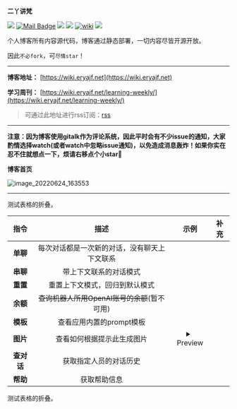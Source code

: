 **二丫讲梵**

[![](https://visitor-badge.laobi.icu/badge?page_id=eryajf.eryajf)](https://visitor-badge.laobi.icu/badge?page_id=eryajf.eryajf)
[![Mail Badge](https://img.shields.io/badge/-eryajf@163.com-c14438?style=flat&logo=Gmail&logoColor=white&link=mailto:eryajf@163.com)](mailto:eryajf@163.com)
[![](https://img.shields.io/badge/%E5%85%AC%E4%BC%97%E5%8F%B7-%E8%BF%90%E7%BB%B4%E8%89%BA%E6%9C%AF-71f9fe?logo=WeChat)](https://tva4.sinaimg.cn/large/008k1Yt0ly1h4nmsb1pgzj32n00yo154.jpg)
[![](https://img.shields.io/badge/%E5%8D%9A%E5%AE%A2-%E4%BA%8C%E4%B8%AB%E8%AE%B2%E6%A2%B5-d7b1bf?logo=Blogger)](https://wiki.eryajf.net)
[![wiki](https://img.shields.io/website?url=https://wiki.eryajf.net/)](https://wiki.eryajf.net/)
[![](https://img.shields.io/badge/Awesome-MyStarList-c780fa?logo=Awesome-Lists)](https://github.com/eryajf/awesome-stars-eryajf#readme)

个人博客所有内容源代码，博客通过静态部署，一切内容尽皆开源开放。

因此`不必fork`，可`尽情star`！

---

**博客地址：** [https://wiki.eryajf.net](https://wiki.eryajf.net)

**学习周刊：** [https://wiki.eryajf.net/learning-weekly/](https://wiki.eryajf.net/learning-weekly/)

> 可通过此地址进行rss订阅：[rss](https://wiki.eryajf.net/rss.xml)

---

**注意：因为博客使用gitalk作为评论系统，因此平时会有不少issue的通知，大家酌情选择watch(或者watch中忽略issue通知)，以免造成消息轰炸！如果你实在忍不住就想点一下，烦请右移点个小star🐶**



**博客首页**

![image_20220624_163553](https://cdn.staticaly.com/gh/eryajf/tu/main/img/image_20220624_163553.png)


------

测试表格的折叠。

|    指令    |                     描述                     |                             示例                             | 补充 |
| :--------: | :------------------------------------------: | :----------------------------------------------------------: | :--: |
|  **单聊**  | 每次对话都是一次新的对话，没有聊天上下文联系 |                                                              |      |
|  **串聊**  |            带上下文联系的对话模式            |                                                              |      |
|  **重置**  |        重置上下文模式，回归到默认模式        |                                                              |      |
|  **余额**  | ~~查询机器人所用OpenAI账号的余额~~(暂不可用) |                                                              |      |
|  **模板**  |           查看应用内置的prompt模板           |                                                              |      |
|  **图片**  |          查看如何根据提示此生成图片          | <details><br /><summary>Preview</summary><br /><img src="https://cdn.staticaly.com/gh/eryajf/tu/main/img/image_20230323_150547.jpg"><br /></details> |      |
| **查对话** |            获取指定人员的对话历史            |                                                              |      |
|  **帮助**  |                 获取帮助信息                 |                                                              |      |

测试表格的折叠。